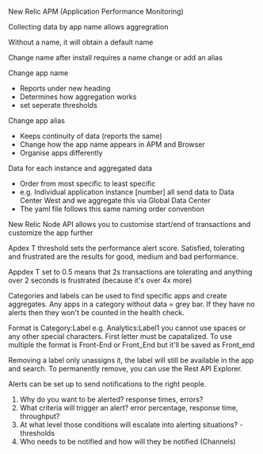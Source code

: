 New Relic APM (Application Performance Monitoring)

Collecting data by app name allows aggregration

Without a name, it will obtain a default name

Change name after install requires a name change or add an alias

Change app name
- Reports under new heading
- Determines how aggregation works
- set seperate thresholds 

Change app alias 
- Keeps continuity of data (reports the same)
- Change how the app name appears in APM and Browser
- Organise apps differently 

Data for each instance and aggregated data
- Order from most specific to least specific
- e.g. Individual application instance [number] all send data to Data Center West and we aggregate this via Global Data Center
- The yaml file follows this same naming order convention

New Relic Node API allows you to customise start/end of transactions and customize the app further

Apdex T threshold sets the performance alert score. Satisfied, tolerating and frustrated are the results for good, medium and bad performance. 

Appdex T set to 0.5 means that 2s transactions are tolerating and anything over 2 seconds is frustrated (because it's over 4x more)

Categories and labels can be used to find specific apps and create aggregates. Any apps in a category without data = grey bar. If they have no alerts then they won't be counted in the health check. 

Format is Category:Label e.g. Analytics:Label1   you cannot use spaces or any other special characters. First letter must be capatalized. To use multiple the format is Front-End or Front_End but it'll be saved as Front_end

Removing a label only unassigns it, the label will still be available in the app and search. To permanently remove, you can use the Rest API Explorer.

Alerts can be set up to send notifications to the right people. 
1. Why do you want to be alerted? response times, errors?
2. What criteria will trigger an alert? error percentage, response time, throughput?
3. At what level those conditions will escalate into alerting situations? - thresholds 
4. Who needs to be notified and how will they be notified (Channels)